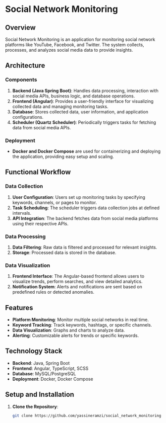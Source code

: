 # Social Network Monitoring

## Overview
Social Network Monitoring is an application for monitoring social network platforms like YouTube, Facebook, and Twitter. The system collects, processes, and analyzes social media data to provide insights.

## Architecture

### Components
1. **Backend (Java Spring Boot)**: Handles data processing, interaction with social media APIs, business logic, and database operations.
2. **Frontend (Angular)**: Provides a user-friendly interface for visualizing collected data and managing monitoring tasks.
3. **Database**: Stores collected data, user information, and application configurations.
5. **Scheduler (Quartz Scheduler)**: Periodically triggers tasks for fetching data from social media APIs.

### Deployment
- **Docker and Docker Compose** are used for containerizing and deploying the application, providing easy setup and scaling.

## Functional Workflow

### Data Collection
1. **User Configuration**: Users set up monitoring tasks by specifying keywords, channels, or pages to monitor.
2. **Task Scheduling**: The scheduler triggers data collection jobs at defined intervals.
3. **API Integration**: The backend fetches data from social media platforms using their respective APIs.

### Data Processing
1. **Data Filtering**: Raw data is filtered and processed for relevant insights.
2. **Storage**: Processed data is stored in the database.

### Data Visualization
1. **Frontend Interface**: The Angular-based frontend allows users to visualize trends, perform searches, and view detailed analytics.
2. **Notification System**: Alerts and notifications are sent based on predefined rules or detected anomalies.

## Features
- **Platform Monitoring**: Monitor multiple social networks in real time.
- **Keyword Tracking**: Track keywords, hashtags, or specific channels.
- **Data Visualization**: Graphs and charts to analyze data.
- **Alerting**: Customizable alerts for trends or specific keywords.
  
## Technology Stack
- **Backend**: Java, Spring Boot
- **Frontend**: Angular, TypeScript, SCSS
- **Database**: MySQL/PostgreSQL
- **Deployment**: Docker, Docker Compose

## Setup and Installation
1. **Clone the Repository**:
   ```bash
   git clone https://github.com/yassineramzi/social_network_monitoring.git
